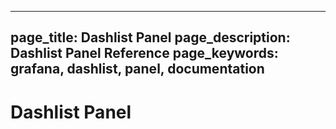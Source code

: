 ----
page_title: Dashlist Panel
page_description: Dashlist Panel Reference
page_keywords: grafana, dashlist, panel, documentation
---

# Dashlist Panel


